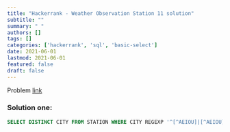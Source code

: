 ```yaml
---
title: "Hackerrank - Weather Observation Station 11 solution"
subtitle: ""
summary: " "
authors: []
tags: []
categories: ['hackerrank', 'sql', 'basic-select']
date: 2021-06-01
lastmod: 2021-06-01
featured: false
draft: false
---
```

Problem [link](https://www.hackerrank.com/challenges/weather-observation-station-11)

### Solution one:

```sql
SELECT DISTINCT CITY FROM STATION WHERE CITY REGEXP '^[^AEIOU]|[^AEIOU]$';
```
